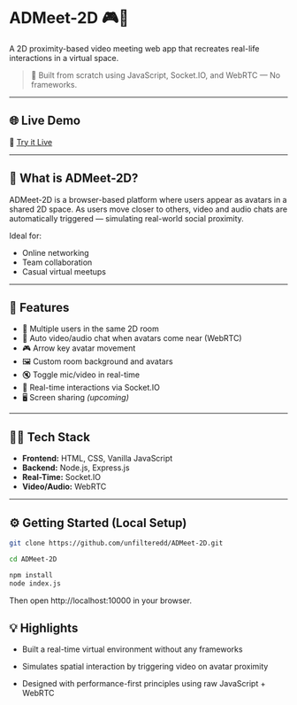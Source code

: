 # ADMeet-2D 🎮💬  
A 2D proximity-based video meeting web app that recreates real-life interactions in a virtual space.

> 🧠 Built from scratch using JavaScript, Socket.IO, and WebRTC — No frameworks.

---

## 🌐 Live Demo  
🔗 [Try it Live](https://admeet-2d.onrender.com)

---

## 📌 What is ADMeet-2D?

ADMeet-2D is a browser-based platform where users appear as avatars in a shared 2D space. As users move closer to others, video and audio chats are automatically triggered — simulating real-world social proximity.

Ideal for:
- Online networking
- Team collaboration
- Casual virtual meetups

---

## 🚀 Features

- 🧍 Multiple users in the same 2D room
- 🎥 Auto video/audio chat when avatars come near (WebRTC)
- 🎮 Arrow key avatar movement
- 🖼️ Custom room background and avatars
- 🔇 Toggle mic/video in real-time
- 📡 Real-time interactions via Socket.IO
- 🖥️ Screen sharing *(upcoming)*

---

## 🧑‍💻 Tech Stack

- **Frontend:** HTML, CSS, Vanilla JavaScript  
- **Backend:** Node.js, Express.js  
- **Real-Time:** Socket.IO  
- **Video/Audio:** WebRTC

---



## ⚙️ Getting Started (Local Setup)

```bash
git clone https://github.com/unfilteredd/ADMeet-2D.git
```
```bash
cd ADMeet-2D
```
```bash
npm install
node index.js
```
Then open http://localhost:10000 in your browser.

## 💡 Highlights

- Built a real-time virtual environment without any frameworks

- Simulates spatial interaction by triggering video on avatar proximity

- Designed with performance-first principles using raw JavaScript + WebRTC


